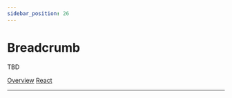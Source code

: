 ```yaml
---
sidebar_position: 26
---
```


# Breadcrumb

TBD

<a href='./index.md' class='view-option'> Overview</a>
<a href='./react.md' class='view-option view-option-selected'> React</a>
__________________________________________________________________________________